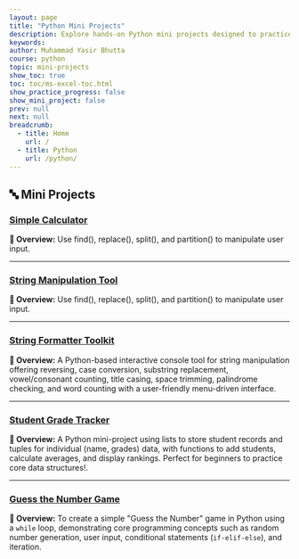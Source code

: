 ```yaml
---
layout: page
title: "Python Mini Projects"
description: Explore hands-on Python mini projects designed to practice real concepts with code examples.
keywords: 
author: Muhammad Yasir Bhutta
course: python
topic: mini-projects
show_toc: true
toc: toc/ms-excel-toc.html
show_practice_progress: false
show_mini_project: false
prev: null
next: null
breadcrumb:
  - title: Home
    url: /
  - title: Python
    url: /python/
---
```


## 🔤 Mini Projects

### [Simple Calculator](simple-calculator-python-mini-project.md)

**📝 Overview:** Use find(), replace(), split(), and partition() to manipulate user input.

---

### [String Manipulation Tool](string-manipulation-tool.md)

**📝 Overview:** Use find(), replace(), split(), and partition() to manipulate user input.

---

### [String Formatter Toolkit](string-formatter-toolkit.md)

**📝 Overview:** A Python-based interactive console tool for string manipulation offering reversing, case conversion, substring replacement, vowel/consonant counting, title casing, space trimming, palindrome checking, and word counting with a user-friendly menu-driven interface.

---

### [Student Grade Tracker](student-grade-tracker-python-mini-project.md)

**📝 Overview:** A Python mini-project using lists to store student records and tuples for individual (name, grades) data, with functions to add students, calculate averages, and display rankings. Perfect for beginners to practice core data structures!.

---

### [Guess the Number Game](guess-number-game.md)

**📝 Overview:** To create a simple "Guess the Number" game in Python using a `while` loop, demonstrating core programming concepts such as random number generation, user input, conditional statements (`if-elif-else`), and iteration.
